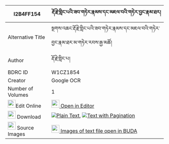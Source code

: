 |I2B4FF154|རྡོ་རྗེ་གླིང་པའི་ཟབ་གཏེར་རྣམས་དང་མཇལ་བའི་གཏེར་བྱང་རྣམ་ཐར། 
| --- | --- 
|Alternative Title |སྔགས་འཆང་རྡོ་རྗེ་གླིང་པའི་ཟབ་གཏེར་རྣམས་དང་མཇལ་བའི་གཏེར་བྱང་རྣམ་ཐར་མ་གཏེར་རབས་རྒྱ་མཚོ།
|Author| རྡོ་རྗེ་གླིང་པ།
|BDRC ID | W1CZ1854
|Creator | Google OCR
|Number of Volumes| 1
|<img width="25" src="https://img.icons8.com/color/25/000000/edit-property.png">Edit Online| [<img width="25" src="https://avatars.githubusercontent.com/u/45091458?s=200&v=4"> Open in Editor](http://editor.openpecha.org/I2B4FF154)
|<img width="25" src="https://img.icons8.com/fluent/48/000000/download-2.png"/>  Download | [![](https://img.icons8.com/color/20/000000/txt.png)Plain Text](https://github.com/Openpecha/I2B4FF154/releases/download/v1/dorje_lingpa_i_zab_ter_nam_dan_plain_I2B4FF154.zip), [![](https://img.icons8.com/color/20/000000/txt.png)Text with Pagination](https://github.com/Openpecha/I2B4FF154/releases/download/v1/dorje_lingpa_i_zab_ter_nam_dan_pages_I2B4FF154.zip)
|<img width="25" src="https://img.icons8.com/plasticine/100/000000/pictures-folder.png"/>  Source Images | [<img width="25" src="https://library.bdrc.io/icons/BUDA-small.svg"> Images of text file open in BUDA](https://library.bdrc.io/show/bdr:W1CZ1854)